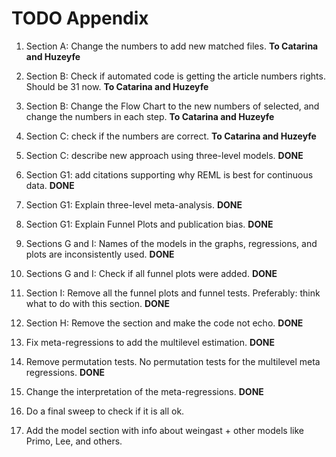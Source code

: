 # TODO Appendix

1. Section A: Change the numbers to add new matched files. **To Catarina and Huzeyfe**

2. Section B: Check if automated code is getting the article numbers rights. Should be 31 now. **To Catarina and Huzeyfe**

3. Section B: Change the Flow Chart to the new numbers of selected, and change the numbers in each step. **To Catarina and Huzeyfe**

4. Section C: check if the numbers are correct. **To Catarina and Huzeyfe**

5. Section C: describe new approach using three-level models. **DONE**

6. Section G1: add citations supporting why REML is best for continuous data. **DONE**

7. Section G1: Explain three-level meta-analysis. **DONE**

8. Section G1: Explain Funnel Plots and publication bias. **DONE**

9. Sections G and I: Names of the models in the graphs, regressions, and plots are inconsistently used. **DONE**

10. Sections G and I: Check if all funnel plots were added. **DONE**

11. Section I: Remove all the funnel plots and funnel tests. Preferably: think what to do with this section. **DONE**

12. Section H: Remove the section and make the code not echo. **DONE**

13. Fix meta-regressions to add the multilevel estimation. **DONE**

14. Remove permutation tests. No permutation tests for the multilevel meta regressions. **DONE**

15. Change the interpretation of the meta-regressions. **DONE**

16. Do a final sweep to check if it is all ok.

17. Add the model section with info about weingast + other models like Primo, Lee, and others.